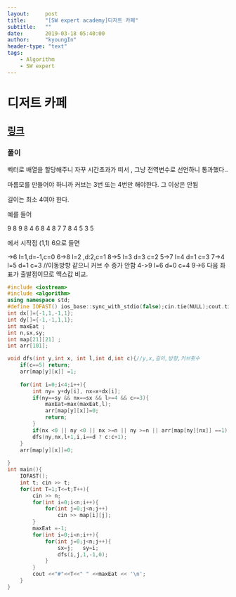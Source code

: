 ```yaml
---
layout:     post
title:      "[SW expert academy]디저트 카페"
subtitle:   ""
date:       2019-03-18 05:40:00
author:     "kyoungIn"
header-type: "text"
tags:
    - Algorithm
    - SW expert
---
```

# 디저트 카페

## [링크](https://www.swexpertacademy.com/main/talk/solvingClub/problemView.do?solveclubId=AV6kld8aisgDFASb&contestProbId=AV5VwAr6APYDFAWu&probBoxId=AV732SG66sEDFAW7&type=PROBLEM&problemBoxTitle=%EC%82%BC%EC%84%B1+%EC%8B%A0%EC%9E%85+%EB%AA%A8%EC%9D%98+sw+%EC%97%AD%EB%9F%89%ED%85%8C%EC%8A%A4%ED%8A%B8+%EB%AC%B8%EC%A0%9C%EB%AA%A8%EC%9D%8C&problemBoxCnt=10)

### 풀이 

벡터로 배열을 할당해주니 자꾸 시간초과가 떠서 , 그냥 전역변수로 선언하니 통과했다..

마름모를 만들어야 하니까 커브는 3번 또는 4번만 해야한다. 그 이상은 안됨

길이는 최소 4여야 한다.

예를 들어

9 8 9 8 
4 6 8 4
8 7 7 8
4 5 3 5

에서 시작점 (1,1) 6으로 들면 

  ->6 l=1,d=-1,c=0
6->8  l=2 ,d:2,c=1
8->5 l=3 d=3 c=2
5->7 l=4 d=1 c=3
7->4 l=5 d=1 c=3 //이동방향 같으니 커브 수 증가 안함
4->9 l=6 d=0 c=4
9->6  다음 좌표가 출발점이므로 맥스값 비교.

```cpp
#include <iostream>
#include <algorithm>
using namespace std;
#define IOFAST() ios_base::sync_with_stdio(false);cin.tie(NULL);cout.tie(NULL);
int dx[]={-1,1,-1,1};
int dy[]={-1,-1,1,1};
int maxEat ;
int n,sx,sy;
int map[21][21] ;
int arr[101];

void dfs(int y,int x, int l,int d,int c){//y,x,길이,방향,커브횟수
    if(c==5) return;
    arr[map[y][x]] =1;
    
    for(int i=0;i<4;i++){
        int ny= y+dy[i], nx=x+dx[i];
        if(ny==sy && nx==sx && l>=4 && c>=3){
            maxEat=max(maxEat,l);
            arr[map[y][x]]=0;
            return;
        }
        if(nx <0 || ny <0 || nx >=n || ny >=n || arr[map[ny][nx]] ==1) continue;
        dfs(ny,nx,l+1,i,i==d ? c:c+1);
    }
    arr[map[y][x]]=0;
    
}
int main(){
    IOFAST();
    int t; cin >> t;
    for(int T=1;T<=t;T++){
        cin >> n;
        for(int i=0;i<n;i++){
            for(int j=0;j<n;j++)
                cin >> map[i][j];
        }
        maxEat =-1;
        for(int i=0;i<n;i++){
            for(int j=0;j<n;j++){
                sx=j;   sy=i;
                dfs(i,j,1,-1,0);
            }
        }
        cout <<"#"<<T<<" " <<maxEat << '\n';
    }
}
```


